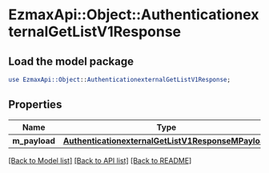 # EzmaxApi::Object::AuthenticationexternalGetListV1Response

## Load the model package
```perl
use EzmaxApi::Object::AuthenticationexternalGetListV1Response;
```

## Properties
Name | Type | Description | Notes
------------ | ------------- | ------------- | -------------
**m_payload** | [**AuthenticationexternalGetListV1ResponseMPayload**](AuthenticationexternalGetListV1ResponseMPayload.md) |  | 

[[Back to Model list]](../README.md#documentation-for-models) [[Back to API list]](../README.md#documentation-for-api-endpoints) [[Back to README]](../README.md)



